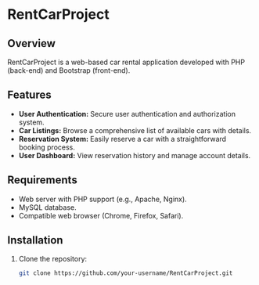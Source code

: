 # RentCarProject

## Overview

RentCarProject is a web-based car rental application developed with PHP (back-end) and Bootstrap (front-end).

## Features

- **User Authentication:** Secure user authentication and authorization system.
- **Car Listings:** Browse a comprehensive list of available cars with details.
- **Reservation System:** Easily reserve a car with a straightforward booking process.
- **User Dashboard:** View reservation history and manage account details.

## Requirements

- Web server with PHP support (e.g., Apache, Nginx).
- MySQL database.
- Compatible web browser (Chrome, Firefox, Safari).

## Installation

1. Clone the repository:

   ```bash
   git clone https://github.com/your-username/RentCarProject.git

